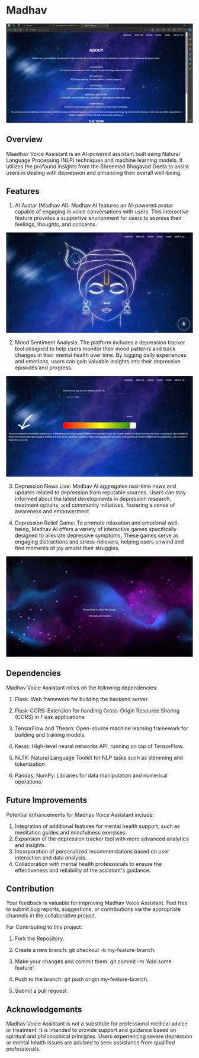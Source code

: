 # Madhav
<img src="./images/about.png">


## Overview
Maadhav Voice Assistant is an AI-powered assistant built using Natural Language Processing (NLP) techniques and machine learning models. It utilizes the profound insights from the Shreemad Bhagavad Geeta to assist users in dealing with depression and enhancing their overall well-being.


## Features
1. AI Avatar (Madhav AI): Madhav AI features an AI-powered avatar capable of engaging in voice conversations with users. This interactive feature provides a supportive environment for users to express their feelings, thoughts, and concerns.
<img src="./images/Madhav.png">

2. Mood Sentiment Analysis: The platform includes a depression tracker tool designed to help users monitor their mood patterns and track changes in their mental health over time. By logging daily experiences and emotions, users can gain valuable insights into their depressive episodes and progress.
<img src="./images/MoodAnalysis.png">

3. Depression News Live: Madhav AI aggregates real-time news and updates related to depression from reputable sources. Users can stay informed about the latest developments in depression research, treatment options, and community initiatives, fostering a sense of awareness and empowerment.

4. Depression Relief Game: To promote relaxation and emotional well-being, Madhav AI offers a variety of interactive games specifically designed to alleviate depressive symptoms. These games serve as engaging distractions and stress-relievers, helping users unwind and find moments of joy amidst their struggles.
<img src="./images/DepressionReliefGame.png">


## Dependencies

Madhav Voice Assistant relies on the following dependencies:

1. Flask: Web framework for building the backend server.

2. Flask-CORS: Extension for handling Cross-Origin Resource Sharing (CORS) in Flask applications.

3. TensorFlow and Tflearn: Open-source machine learning framework for building and training models.

4. Keras: High-level neural networks API, running on top of TensorFlow.

5. NLTK: Natural Language Toolkit for NLP tasks such as stemming and tokenization.

6. Pandas, NumPy: Libraries for data manipulation and numerical operations.


## Future Improvements

Potential enhancements for Madhav Voice Assistant include:

1. Integration of additional features for mental health support, such as meditation guides and mindfulness exercises.
2. Expansion of the depression tracker tool with more advanced analytics and insights.
3. Incorporation of personalized recommendations based on user interaction and data analysis.
4. Collaboration with mental health professionals to ensure the effectiveness and reliability of the assistant's guidance.


## Contribution

Your feedback is valuable for improving Madhav Voice Assistant. Feel free to submit bug reports, suggestions, or contributions via the appropriate channels in the collaborative project.

For Contributing to this project:

1. Fork the Repository.

2. Create a new branch: git checkout -b my-feature-branch.

3. Make your changes and commit them: git commit -m 'Add some feature'.

4. Push to the branch: git push origin my-feature-branch.

5. Submit a pull request.


## Acknowledgements

Madhav Voice Assistant is not a substitute for professional medical advice or treatment. It is intended to provide support and guidance based on spiritual and philosophical principles. Users experiencing severe depression or mental health issues are advised to seek assistance from qualified professionals.


